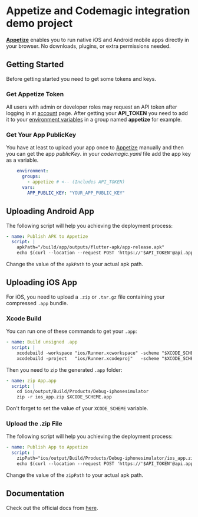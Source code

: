 # Appetize and Codemagic integration demo project

[**Appetize**](https://appetize.io/) enables you to run native iOS and Android mobile apps directly in your browser. No downloads, plugins, or extra permissions needed. 

## Getting Started
Before getting started you need to get some tokens and keys.

### Get Appetize Token
All users with admin or developer roles may request an API token after logging in at [account](https://appetize.io/account) page.
After getting your **API_TOKEN** you need to add it to your [environment variables](/variables/environment-variable-groups/#storing-sensitive-valuesfiles) in a group named **appetize** for example.

### Get Your App PublicKey
You have at least to upload your app once to [Appetize](https://appetize.io/upload) manually and then you can get the app *publicKey*.
in your *codemagic.yaml* file add the app key as a variable.

```yaml
    environment:
      groups:
        - appetize # <-- (Includes API_TOKEN)
      vars:
        APP_PUBLIC_KEY: "YOUR_APP_PUBLIC_KEY"
```

## Uploading Android App
The following script will help you achieving the deployment process:

```yaml
- name: Publish APK to Appetize
  script: | 
    apkPath="/build/app/outputs/flutter-apk/app-release.apk"
    echo $(curl --location --request POST 'https://'$API_TOKEN'@api.appetize.io/v1/apps/'$APP_PUBLIC_KEY'' --form 'file=@"'$apkPath'"')
```
Change the value of the `apkPath` to your actual apk path.

## Uploading iOS App
For iOS, you need to upload a `.zip` or `.tar.gz` file containing your compressed `.app` bundle.

### Xcode Build
You can run one of these commands to get your `.app`:
```yaml
- name: Build unsigned .app
  script: | 
    xcodebuild -workspace "ios/Runner.xcworkspace" -scheme "$XCODE_SCHEME" -configuration "Debug" -sdk iphonesimulator -derivedDataPath ios/output
    xcodebuild -project   "ios/Runner.xcodeproj"   -scheme "$XCODE_SCHEME" -configuration "Debug" -sdk iphonesimulator -derivedDataPath ios/output
```

Then you need to zip the generated `.app` folder:

```yaml
- name: zip App.app
  script: | 
    cd ios/output/Build/Products/Debug-iphonesimulator
    zip -r ios_app.zip $XCODE_SCHEME.app
```
Don't forget to set the value of your `XCODE_SCHEME` variable.

### Upload the .zip File
The following script will help you achieving the deployment process:

```yaml
- name: Publish App to Appetize
  script: | 
    zipPath="ios/output/Build/Products/Debug-iphonesimulator/ios_app.zip"
    echo $(curl --location --request POST 'https://'$API_TOKEN'@api.appetize.io/v1/apps/'$APP_PUBLIC_KEY'' --form 'file=@'"$zipPath"'')
```
Change the value of the `zipPath` to your actual apk path.

## Documentation

Check out the official docs from [here](https://docs.codemagic.io/integrations/appetize-integration/).

